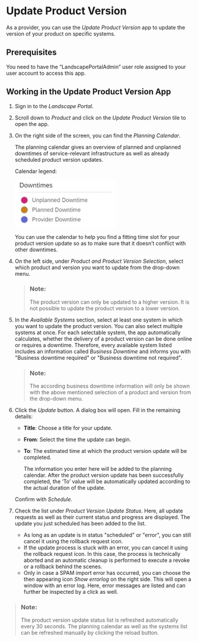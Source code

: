 <!-- loio32c4f7d3f0224fc2be3a1103297db59f -->

# Update Product Version

As a provider, you can use the *Update Product Version* app to update the version of your product on specific systems.



<a name="loio32c4f7d3f0224fc2be3a1103297db59f__section_umt_xqz_1tb"/>

## Prerequisites

You need to have the “LandscapePortalAdmin” user role assigned to your user account to access this app.



<a name="loio32c4f7d3f0224fc2be3a1103297db59f__section_vzk_yqz_1tb"/>

## Working in the Update Product Version App

1.  Sign in to the *Landscape Portal*.

2.  Scroll down to *Product* and click on the *Update Product Version* tile to open the app.

3.  On the right side of the screen, you can find the *Planning Calendar*.

    The planning calendar gives an overview of planned and unplanned downtimes of service-relevant infrastructure as well as already scheduled product version updates.

    Calendar legend:

    ![](images/Downtimes_b54de52.jpg)

    You can use the calendar to help you find a fitting time slot for your product version update so as to make sure that it doesn’t conflict with other downtimes.

4.  On the left side, under *Product and Product Version Selection*, select which product and version you want to update from the drop-down menu.

    > ### Note:  
    > The product version can only be updated to a higher version. It is not possible to update the product version to a lower version.

5.  In the *Available Systems* section, select at least one system in which you want to update the product version. You can also select multiple systems at once. For each selectable system, the app automatically calculates, whether the delivery of a product version can be done online or requires a downtime. Therefore, every available system listed includes an information called *Business Downtime* and informs you with "Business downtime required" or "Business downtime not required".

    > ### Note:  
    > The according business downtime information will only be shown with the above mentioned selection of a product and version from the drop-down menu.

6.  Click the *Update* button. A dialog box will open. Fill in the remaining details:

    -   **Title**: Choose a title for your update.
    -   **From**: Select the time the update can begin.
    -   **To**: The estimated time at which the product version update will be completed.

        The information you enter here will be added to the planning calendar. After the product version update has been successfully completed, the ‘To’ value will be automatically updated according to the actual duration of the update.


    Confirm with *Schedule*.

7.  Check the list under *Product Version Update Status*. Here, all update requests as well as their current status and progress are displayed. The update you just scheduled has been added to the list.

    -   As long as an update is in status "scheduled" or "error", you can still cancel it using the rollback request icon.
    -   If the update process is stuck with an error, you can cancel it using the rollback request icon. In this case, the process is technically aborted and an automatic cleanup is performed to execute a revoke or a rollback behind the scenes.
    -   Only in case a SPAM import error has occurred, you can choose the then appearing icon *Show errorlog* on the right side. This will open a window with an error log. Here, error messages are listed and can further be inspected by a click as well.


> ### Note:  
> The product version update status list is refreshed automatically every 30 seconds. The planning calendar as well as the systems list can be refreshed manually by clicking the reload button.

